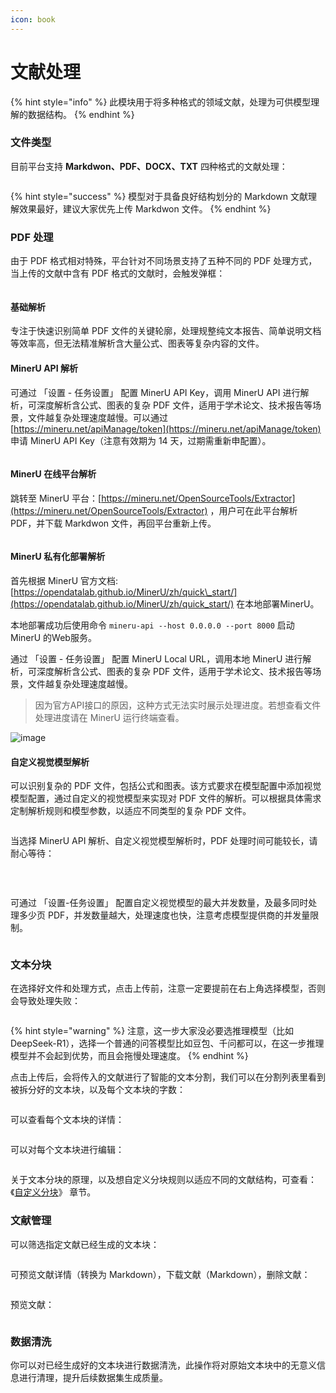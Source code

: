```yaml
---
icon: book
---
```


# 文献处理

{% hint style="info" %}
此模块用于将多种格式的领域文献，处理为可供模型理解的数据结构。
{% endhint %}

### 文件类型

目前平台支持 **Markdwon、PDF、DOCX、TXT** 四种格式的文献处理：

<figure><img src="../../.gitbook/assets/image (18) (1).png" alt=""><figcaption></figcaption></figure>

{% hint style="success" %}
模型对于具备良好结构划分的 Markdown 文献理解效果最好，建议大家优先上传 Markdwon 文件。
{% endhint %}

### PDF 处理

由于 PDF 格式相对特殊，平台针对不同场景支持了五种不同的 PDF 处理方式，当上传的文献中含有 PDF 格式的文献时，会触发弹框：

<figure><img src="../../.gitbook/assets/image (2) (1) (1) (1) (1) (1).png" alt=""><figcaption></figcaption></figure>

#### 基础解析

专注于快速识别简单 PDF 文件的关键轮廓，处理规整纯文本报告、简单说明文档等效率高，但无法精准解析含大量公式、图表等复杂内容的文件。

#### MinerU API 解析

可通过 「设置 - 任务设置」 配置 MinerU API Key，调用 MinerU API 进行解析，可深度解析含公式、图表的复杂 PDF 文件，适用于学术论文、技术报告等场景，文件越复杂处理速度越慢。可以通过 [https://mineru.net/apiManage/token](https://mineru.net/apiManage/token) 申请 MinerU API Key（注意有效期为 14 天，过期需重新申配置）。

<figure><img src="../../.gitbook/assets/image (14) (1) (1).png" alt=""><figcaption></figcaption></figure>

#### MinerU 在线平台解析

跳转至 MinerU 平台：[https://mineru.net/OpenSourceTools/Extractor](https://mineru.net/OpenSourceTools/Extractor) ，用户可在此平台解析 PDF，并下载 Markdwon 文件，再回平台重新上传。

<figure><img src="../../.gitbook/assets/image (4) (1) (1) (1) (1).png" alt=""><figcaption></figcaption></figure>

#### MinerU 私有化部署解析

首先根据 MinerU 官方文档:[https://opendatalab.github.io/MinerU/zh/quick\_start/](https://opendatalab.github.io/MinerU/zh/quick_start/) 在本地部署MinerU。

本地部署成功后使用命令 `mineru-api --host 0.0.0.0 --port 8000` 启动 MinerU 的Web服务。

通过 「设置 - 任务设置」 配置 MinerU Local URL，调用本地 MinerU 进行解析，可深度解析含公式、图表的复杂 PDF 文件，适用于学术论文、技术报告等场景，文件越复杂处理速度越慢。

> 因为官方API接口的原因，这种方式无法实时展示处理进度。若想查看文件处理进度请在 MinerU 运行终端查看。

![image](https://github.com/user-attachments/assets/cfece487-bfa8-4f25-9223-77220c90a420)

#### 自定义视觉模型解析

可以识别复杂的 PDF 文件，包括公式和图表。该方式要求在模型配置中添加视觉模型配置，通过自定义的视觉模型来实现对 PDF 文件的解析。可以根据具体需求定制解析规则和模型参数，以适应不同类型的复杂 PDF 文件。

<figure><img src="../../.gitbook/assets/image (3) (1) (1) (1) (1).png" alt=""><figcaption></figcaption></figure>

当选择 MinerU API 解析、自定义视觉模型解析时，PDF 处理时间可能较长，请耐心等待：

<figure><img src="../../.gitbook/assets/image (8) (1) (1) (1) (1).png" alt=""><figcaption><p><br></p></figcaption></figure>

可通过 「设置-任务设置」 配置自定义视觉模型的最大并发数量，及最多同时处理多少页 PDF，并发数量越大，处理速度也快，注意考虑模型提供商的并发量限制。

<figure><img src="../../.gitbook/assets/image (15) (1) (1).png" alt=""><figcaption></figcaption></figure>

### 文本分块

在选择好文件和处理方式，点击上传前，注意一定要提前在右上角选择模型，否则会导致处理失败：

<figure><img src="../../.gitbook/assets/image (7) (1) (1) (1) (1).png" alt=""><figcaption></figcaption></figure>

{% hint style="warning" %}
注意，这一步大家没必要选推理模型（比如 DeepSeek-R1），选择一个普通的问答模型比如豆包、千问都可以，在这一步推理模型并不会起到优势，而且会拖慢处理速度。
{% endhint %}

点击上传后，会将传入的文献进行了智能的文本分割，我们可以在分割列表里看到被拆分好的文本块，以及每个文本块的字数：

<figure><img src="../../.gitbook/assets/image (9) (1) (1) (1) (1).png" alt=""><figcaption></figcaption></figure>

可以查看每个文本块的详情：

<figure><img src="../../.gitbook/assets/image (10) (1) (1) (1) (1).png" alt=""><figcaption></figcaption></figure>

可以对每个文本块进行编辑：

<figure><img src="../../.gitbook/assets/image (11) (1) (1) (1) (1).png" alt=""><figcaption></figcaption></figure>

关于文本分块的原理，以及想自定义分块规则以适应不同的文献结构，可查看：《[自定义分块](../../basics/editor.md)》 章节。

### 文献管理

可以筛选指定文献已经生成的文本块：

<figure><img src="../../.gitbook/assets/image (3) (1) (1) (1).png" alt=""><figcaption></figcaption></figure>

可预览文献详情（转换为 Markdown），下载文献（Markdown），删除文献：

<figure><img src="../../.gitbook/assets/image (6) (1) (1) (1).png" alt=""><figcaption></figcaption></figure>

预览文献：

<figure><img src="../../.gitbook/assets/image (7) (1) (1) (1).png" alt=""><figcaption></figcaption></figure>

### 数据清洗

你可以对已经生成好的文本块进行数据清洗，此操作将对原始文本块中的无意义信息进行清理，提升后续数据集生成质量。

<figure><img src="../../.gitbook/assets/image.png" alt=""><figcaption></figcaption></figure>

